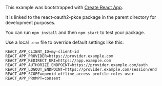 This example was bootstrapped with [Create React App](https://github.com/facebook/create-react-app).

It is linked to the react-oauth2-pkce package in the parent directory for development purposes.

You can run `npm install` and then `npm start` to test your package.

Use a local `.env` file to override default settings like this:

```
REACT_APP_CLIENT_ID=my-client-id
REACT_APP_PROVIDER=https://provider.example.com
REACT_APP_REDIRECT_URI=https://app.example.com
REACT_APP_AUTHORIZE_ENDPOINT=https://provider.example.com/auth
REACT_APP_LOGOUT_ENDPOINT=https://provider.example.com/session/end
REACT_APP_SCOPE=openid offline_access profile roles user
REACT_APP_PROMPT=consent
```
